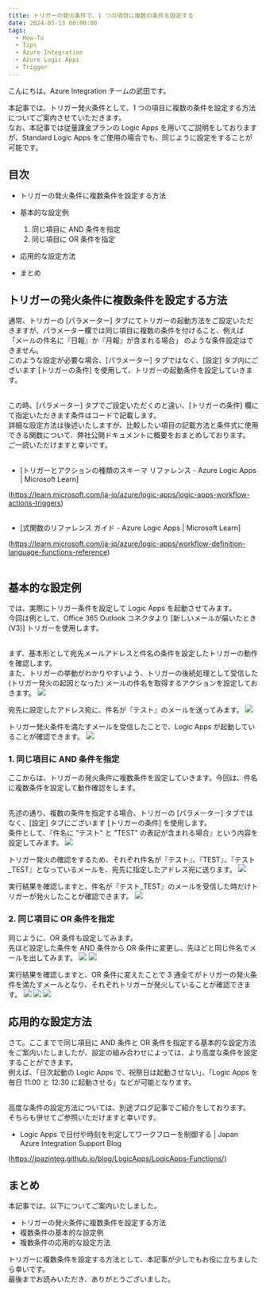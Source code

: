 ```yaml
---
title: トリガーの発火条件で、1 つの項目に複数の条件を設定する
date: 2024-05-13 00:00:00
tags:
  - How-To
  - Tips
  - Azure Integration
  - Azure Logic Apps
  - Trigger
---
```


こんにちは。Azure Integration チームの武田です。 

本記事では、トリガー発火条件として、1 つの項目に複数の条件を設定する方法についてご案内させていただきます。<br>
なお、本記事では従量課金プランの Logic Apps を用いてご説明をしておりますが、Standard Logic Apps をご使用の場合でも、同じように設定をすることが可能です。

<!-- more -->

## 目次
- トリガーの発火条件に複数条件を設定する方法
- 基本的な設定例

    1. 同じ項目に AND 条件を指定
    2. 同じ項目に OR 条件を指定
- 応用的な設定方法
- まとめ


## トリガーの発火条件に複数条件を設定する方法
通常、トリガーの [パラメーター] タブにてトリガーの起動方法をご設定いただきますが、パラメーター欄では同じ項目に複数の条件を付けること、例えば 「メールの件名に『日報』か『月報』が含まれる場合」 のような条件設定はできません。<br>
このような設定が必要な場合、[パラメーター] タブではなく、[設定] タブ内にございます [トリガーの条件] を使用して、トリガーの起動条件を設定していきます。<br><br>

この時、[パラメーター] タブでご設定いただくのと違い、[トリガーの条件] 欄にて指定いただきます条件はコードで記載します。<br>
詳細な設定方法は後述いたしますが、比較したい項目の記載方法と条件式に使用できる関数について、弊社公開ドキュメントに概要をおまとめしております。<br>
ご一読いただけますと幸いです。<br><br>

- [トリガーとアクションの種類のスキーマ リファレンス - Azure Logic Apps | Microsoft Learn]

(https://learn.microsoft.com/ja-jp/azure/logic-apps/logic-apps-workflow-actions-triggers)<br><br>


- [式関数のリファレンス ガイド - Azure Logic Apps | Microsoft Learn]

(https://learn.microsoft.com/ja-jp/azure/logic-apps/workflow-definition-language-functions-reference)<br><br>


## 基本的な設定例
では、実際にトリガー条件を設定して Logic Apps を起動させてみます。<br>
今回は例として、Office 365 Outlook コネクタより [新しいメールが届いたとき (V3)] トリガーを使用します。<br><br>

まず、基本形として宛先メールアドレスと件名の条件を設定したトリガーの動作を確認します。<br>
また、トリガーの挙動がわかりやすいよう、トリガーの後続処理として受信した (トリガー発火の起因となった) メールの件名を取得するアクションを設定しておきます。
![](./trigger-multiple-condition/blog_001)


宛先に設定したアドレス宛に、件名が『テスト』のメールを送ってみます。
![](./trigger-multiple-condition/blog_002)


トリガー発火条件を満たすメールを受信したことで、Logic Apps が起動していることが確認できます。
![](./trigger-multiple-condition/blog_003)


### 1. 同じ項目に AND 条件を指定
ここからは、トリガーの発火条件に複数条件を設定していきます。今回は、件名に複数条件を設定して動作確認をします。<br><br>

先述の通り、複数の条件を指定する場合、トリガーの [パラメーター] タブではなく、[設定] タブにございます [トリガーの条件] を使用します。<br>
条件として、『件名に "テスト" と "TEST" の表記が含まれる場合』という内容を設定してみます。
![](./trigger-multiple-condition/blob_004)

トリガー発火の確認をするため、それぞれ件名が『テスト』、『TEST』、『テスト_TEST』となっているメールを、宛先に指定したアドレス宛に送ります。
![](./trigger-multiple-condition/blob_005)

実行結果を確認しますと、件名が『テスト_TEST』のメールを受信した時だけトリガーが発火したことが確認できます。
![](./trigger-multiple-condition/blob_006)


### 2. 同じ項目に OR 条件を指定
同じように、OR 条件も設定してみます。<br>
先ほど設定した条件を AND 条件から OR 条件に変更し、先ほどと同じ件名でメールを出してみます。
![](./trigger-multiple-condition/blob_007)
![](./trigger-multiple-condition/blob_008)


実行結果を確認しますと、OR 条件に変えたことで 3 通全てがトリガーの発火条件を満たすメールとなり、それぞれトリガーが発火していることが確認できます。
![](./trigger-multiple-condition/blob_009)
![](./trigger-multiple-condition/blob_010)
![](./trigger-multiple-condition/blob_011)


## 応用的な設定方法
さて。ここまでで同じ項目に AND 条件と OR 条件を指定する基本的な設定方法をご案内いたしましたが、設定の組み合わせによっては、より高度な条件を設定することができます。<br>
例えば、「日次起動の Logic Apps で、祝祭日は起動させない」、「Logic Apps を毎日 11:00 と 12:30 に起動させる」などが可能となります。<br><br>

高度な条件の設定方法については、別途ブログ記事でご紹介をしております。<br>
そちらも併せてご参照いただけますと幸いです。

- Logic Apps で日付や時刻を判定してワークフローを制御する | Japan Azure Integration Support Blog

(https://jpazinteg.github.io/blog/LogicApps/LogicApps-Functions/)


## まとめ
本記事では、以下についてご案内いたしました。

- トリガーの発火条件に複数条件を設定する方法
- 複数条件の基本的な設定例
- 複数条件の応用的な設定方法


トリガーに複数条件を設定する方法として、本記事が少しでもお役に立ちましたら幸いです。<br>
最後までお読みいただき、ありがとうございました。